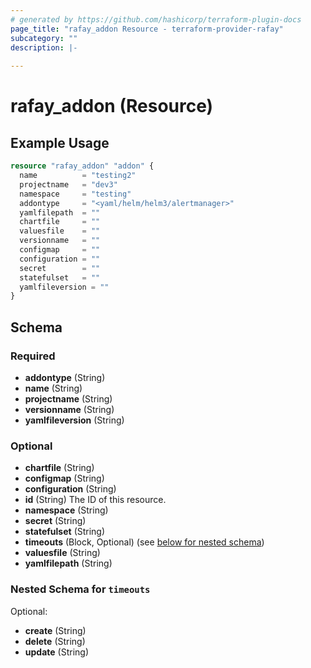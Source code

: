 ```yaml
---
# generated by https://github.com/hashicorp/terraform-plugin-docs
page_title: "rafay_addon Resource - terraform-provider-rafay"
subcategory: ""
description: |-
  
---
```


# rafay_addon (Resource)



## Example Usage

```terraform
resource "rafay_addon" "addon" {
  name          = "testing2"
  projectname   = "dev3"
  namespace     = "testing"
  addontype     = "<yaml/helm/helm3/alertmanager>"
  yamlfilepath  = ""
  chartfile     = ""
  valuesfile    = ""
  versionname   = ""
  configmap     = ""
  configuration = ""
  secret        = ""
  statefulset   = ""
  yamlfileversion = ""
}
```

<!-- schema generated by tfplugindocs -->
## Schema

### Required

- **addontype** (String)
- **name** (String)
- **projectname** (String)
- **versionname** (String)
- **yamlfileversion** (String)

### Optional

- **chartfile** (String)
- **configmap** (String)
- **configuration** (String)
- **id** (String) The ID of this resource.
- **namespace** (String)
- **secret** (String)
- **statefulset** (String)
- **timeouts** (Block, Optional) (see [below for nested schema](#nestedblock--timeouts))
- **valuesfile** (String)
- **yamlfilepath** (String)

<a id="nestedblock--timeouts"></a>
### Nested Schema for `timeouts`

Optional:

- **create** (String)
- **delete** (String)
- **update** (String)


